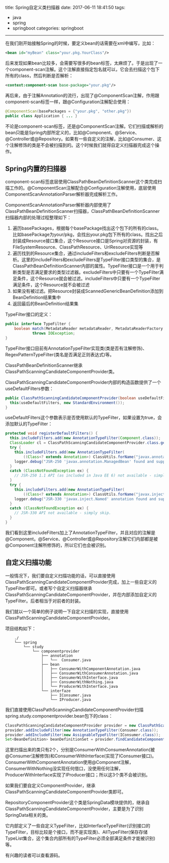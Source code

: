 title: Spring自定义类扫描器
date: 2017-06-11 18:41:50
tags:
- java
- spring
- springboot
categories: springboot

----------------

在我们刚开始接触Spring的时候，要定义bean的话需要在xml中编写，比如：

```xml
<bean id="myBean" class="your.pkg.YourClass"/>
```

后来发现如果bean比较多，会需要写很多的bean标签，太麻烦了。于是出现了一个component-scan注解。这个注解直接指定包名就可以，它会去扫描这个包下所有的class，然后判断是否解析：

```xml
<context:component-scan base-package="your.pkg"/>
```

再后来，由于注解Annotation的流行，出现了@ComponentScan注解，作用跟component-scan标签一样，跟@Configuration注解配合使用：

```java
@ComponentScan(basePackages = {"your.pkg", "other.pkg"})
public class Application { ... }
```

不论是component-scan标签，还是@ComponentScan注解。它们扫描或解析的bean只能是Spring内部所定义的，比如@Component、@Service、@Controller或@Repository。如果有一些自定义的注解，比如@Consumer、这个注解修饰的类是不会被扫描到的。这个时候我们就得自定义扫描器完成这个操作。

<!--more-->

## Spring内置的扫描器

component-scan标签底层使用ClassPathBeanDefinitionScanner这个类完成扫描工作的。@ComponentScan注解配合@Configuration注解使用，底层使用ComponentScanAnnotationParser解析器完成解析工作。

ComponentScanAnnotationParser解析器内部使用了ClassPathBeanDefinitionScanner扫描器，ClassPathBeanDefinitionScanner扫描器内部的处理过程整理如下：

1. 遍历basePackages，根据每个basePackage找出这个包下的所有的class。比如basePackage为your/pkg，会找出your.pkg包下所有的class。找出之后封装成Resource接口集合，这个Resource接口是Spring对资源的封装，有FileSystemResource、ClassPathResource、UrlResource实现等
2. 遍历找到的Resource集合，通过includeFilters和excludeFilters判断是否解析。这里的includeFilters和excludeFilters是TypeFilter接口类型的集合，是ClassPathBeanDefinitionScanner内部的属性。TypeFilter接口是一个用于判断类型是否满足要求的类型过滤器。excludeFilters中只要有一个TypeFilter满足条件，这个Resource就会被过滤。includeFilters中只要有一个TypeFilter满足条件，这个Resource就不会被过滤
3. 如果没有被过滤。把Resource封装成ScannedGenericBeanDefinition添加到BeanDefinition结果集中
4. 返回最后的BeanDefinition结果集

TypeFilter接口的定义：

```java
public interface TypeFilter {
	boolean match(MetadataReader metadataReader, MetadataReaderFactory metadataReaderFactory)
			throws IOException;
}
```

TypeFilter接口目前有AnnotationTypeFilter实现类(类是否有注解修饰)、RegexPatternTypeFilter(类名是否满足正则表达式)等。

ClassPathBeanDefinitionScanner继承ClassPathScanningCandidateComponentProvider类。

ClassPathScanningCandidateComponentProvider内部的构造函数提供了一个useDefaultFilters参数：

```java
public ClassPathScanningCandidateComponentProvider(boolean useDefaultFilters) {
  this(useDefaultFilters, new StandardEnvironment());
}
```

useDefaultFilters这个参数表示是否使用默认的TypeFilter，如果设置为true，会添加默认的TypeFilter：

```java
protected void registerDefaultFilters() {
  this.includeFilters.add(new AnnotationTypeFilter(Component.class));
  ClassLoader cl = ClassPathScanningCandidateComponentProvider.class.getClassLoader();
  try {
    this.includeFilters.add(new AnnotationTypeFilter(
        ((Class<? extends Annotation>) ClassUtils.forName("javax.annotation.ManagedBean", cl)), false));
    logger.debug("JSR-250 'javax.annotation.ManagedBean' found and supported for component scanning");
  }
  catch (ClassNotFoundException ex) {
    // JSR-250 1.1 API (as included in Java EE 6) not available - simply skip.
  }
  try {
    this.includeFilters.add(new AnnotationTypeFilter(
        ((Class<? extends Annotation>) ClassUtils.forName("javax.inject.Named", cl)), false));
    logger.debug("JSR-330 'javax.inject.Named' annotation found and supported for component scanning");
  }
  catch (ClassNotFoundException ex) {
    // JSR-330 API not available - simply skip.
  }
}
```

我们看到这里includeFilters加上了AnnotationTypeFilter，并且对应的注解是@Component。@Service、@Controller或@Repository注解它们内部都是被@Component注解所修饰的，所以它们也会被识别。


## 自定义扫描功能

一般情况下，我们要自定义扫描功能的话，可以直接使用ClassPathScanningCandidateComponentProvider完成，加上一些自定义的TypeFilter即可。或者写个自定义扫描器继承ClassPathScanningCandidateComponentProvider，并在内部添加自定义的TypeFilter。后者相当于对前者的封装。

我们就以一个简单的例子说明一下自定义扫描的实现，直接使用ClassPathScanningCandidateComponentProvider。

项目结构如下：

		./
		└── spring
		    └── study
		        └── componentprovider
		            ├── annotation
		            │   └──  Consumer.java
		            ├── bean
		            │   ├── ConsumerWithComponentAnnotation.java
		            │   ├── ConsumerWithConsumerAnnotation.java
		            │   ├── ConsumerWithInterface.java
		            │   ├── ConsumerWithNothing.java
		            │   └── ProducerWithInterface.java
		            └── interfaze
		                ├── IConsumer.java
		                └── IProducer.java

我们直接使用ClassPathScanningCandidateComponentProvider扫描spring.study.componentprovider.bean包下的class：

```java
ClassPathScanningCandidateComponentProvider provider = new ClassPathScanningCandidateComponentProvider(false); // 不使用默认的TypeFilter
provider.addIncludeFilter(new AnnotationTypeFilter(Consumer.class));
provider.addIncludeFilter(new AssignableTypeFilter(IConsumer.class));
Set<BeanDefinition> beanDefinitionSet = provider.findCandidateComponents("spring.study.componentprovider.bean");
```

这里扫描出来的类只有2个，分别是ConsumerWithConsumerAnnotation(被@Consumer注解修饰)和ConsumerWithInterface(实现了IConsumer接口)。ConsumerWithComponentAnnotation使用@Component注解，ConsumerWithNothing没实现任何借口，没使用任何注解，ProducerWithInterface实现了IProducer接口；所以这3个类不会被识别。

如果我们要自定义ComponentProvider，继承ClassPathScanningCandidateComponentProvider类即可。

RepositoryComponentProvider这个类是SpringData模块提供的，继承自ClassPathScanningCandidateComponentProvider，主要是为了识别SpringData相关的类。

它内部定义了一些自定义TypeFilter，比如InterfaceTypeFilter(识别接口的TypeFilter，目标比较是个接口，而不是实现类)、AllTypeFilter(保存存储TypeList集合，这个集合内部所有的TypeFilter必须全部满足条件才能被识别)等。

有兴趣的读者可以查看源码。
